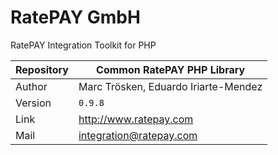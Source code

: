# RatePAY GmbH

RatePAY Integration Toolkit for PHP

| Repository | Common RatePAY PHP Library
|------------|----------
| Author     | Marc Trösken, Eduardo Iriarte-Mendez
| Version    | `0.9.8`
| Link       | http://www.ratepay.com
| Mail       | integration@ratepay.com

